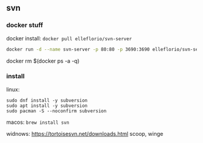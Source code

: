 ## svn

### docker stuff

docker install: `docker pull elleflorio/svn-server`

```bash
docker run -d --name svn-server -p 80:80 -p 3690:3690 elleflorio/svn-server
```

docker rm $(docker ps -a -q)

### install

linux:

```
sudo dnf install -y subversion
sudo apt install -y subversion
sudo pacman -S --noconfirm subversion
```

macos: `brew install svn`

widnows: https://tortoisesvn.net/downloads.html
scoop, winge
